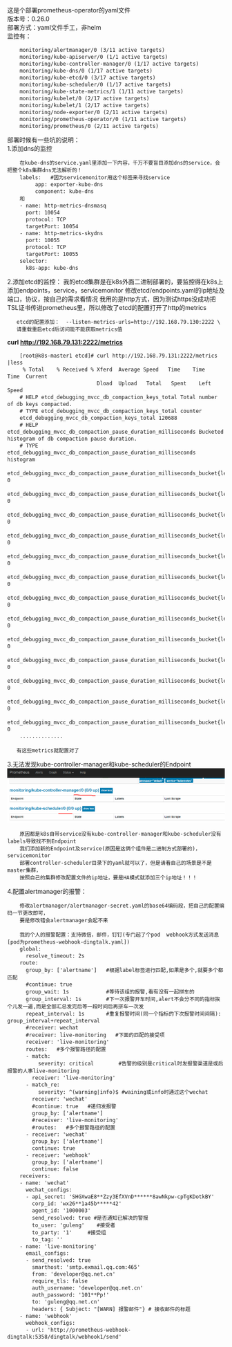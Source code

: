 这是个部署prometheus-operator的yaml文件  
版本号：0.26.0  
部署方式：yaml文件手工，非helm  
监控有：    

        monitoring/alertmanager/0 (3/11 active targets)  
        monitoring/kube-apiserver/0 (1/1 active targets)  
        monitoring/kube-controller-manager/0 (1/17 active targets)  
        monitoring/kube-dns/0 (1/17 active targets)  
        monitoring/kube-etcd/0 (3/17 active targets)  
        monitoring/kube-scheduler/0 (1/17 active targets)  
        monitoring/kube-state-metrics/1 (1/11 active targets)  
        monitoring/kubelet/0 (2/17 active targets)  
        monitoring/kubelet/1 (2/17 active targets)  
        monitoring/node-exporter/0 (2/11 active targets)  
        monitoring/prometheus-operator/0 (1/11 active targets)  
        monitoring/prometheus/0 (2/11 active targets)  
        
部署时候有一些坑的说明：  
1.添加dns的监控
		
		在kube-dns的service.yaml里添加一下内容，千万不要盲目添加dns的service，会把整个k8s集群dns无法解析的！
		labels:   #因为servicemonitor用这个标签来寻找service
   			 app: exporter-kube-dns
    		 component: kube-dns
    	和		
	    - name: http-metrics-dnsmasq 
          port: 10054 
          protocol: TCP 
          targetPort: 10054 
        - name: http-metrics-skydns 
          port: 10055 
          protocol: TCP 
          targetPort: 10055 
        selector: 
          k8s-app: kube-dns 
          
2.添加etcd的监控：
       我的etcd集群是在k8s外面二进制部署的，要监控得在k8s上添加endpoints，service，servicemonitor
       修改etcd/endpoints.yaml的ip地址及端口，协议，按自己的需求看情况
       我用的是http方式，因为测试https没成功把TSL证书传进prometheus里，所以修改了etcd的配置打开了http的metrics
       
       etcd的配置添加：  --listen-metrics-urls=http://192.168.79.130:2222 \ 
       请重载重启etcd后访问能不能获取metrics值
  
**curl http://192.168.79.131:2222/metrics**

		[root@k8s-master1 etcd]# curl http://192.168.79.131:2222/metrics |less
 		 % Total    % Received % Xferd  Average Speed   Time    Time     Time  Current
                                 Dload  Upload   Total   Spent    Left  Speed
		# HELP etcd_debugging_mvcc_db_compaction_keys_total Total number of db keys compacted.
		# TYPE etcd_debugging_mvcc_db_compaction_keys_total counter
		etcd_debugging_mvcc_db_compaction_keys_total 120688
		# HELP etcd_debugging_mvcc_db_compaction_pause_duration_milliseconds Bucketed histogram of db compaction pause duration.
		# TYPE etcd_debugging_mvcc_db_compaction_pause_duration_milliseconds histogram
		etcd_debugging_mvcc_db_compaction_pause_duration_milliseconds_bucket{le="1"} 0
		etcd_debugging_mvcc_db_compaction_pause_duration_milliseconds_bucket{le="2"} 0
		etcd_debugging_mvcc_db_compaction_pause_duration_milliseconds_bucket{le="4"} 0
		etcd_debugging_mvcc_db_compaction_pause_duration_milliseconds_bucket{le="8"} 0
		etcd_debugging_mvcc_db_compaction_pause_duration_milliseconds_bucket{le="16"} 0
		etcd_debugging_mvcc_db_compaction_pause_duration_milliseconds_bucket{le="32"} 0
		etcd_debugging_mvcc_db_compaction_pause_duration_milliseconds_bucket{le="64"} 0
		etcd_debugging_mvcc_db_compaction_pause_duration_milliseconds_bucket{le="128"} 0
		etcd_debugging_mvcc_db_compaction_pause_duration_milliseconds_bucket{le="256"} 0
		etcd_debugging_mvcc_db_compaction_pause_duration_milliseconds_bucket{le="512"} 0
		etcd_debugging_mvcc_db_compaction_pause_duration_milliseconds_bucket{le="1024"} 0
		etcd_debugging_mvcc_db_compaction_pause_duration_milliseconds_bucket{le="2048"} 0
		etcd_debugging_mvcc_db_compaction_pause_duration_milliseconds_bucket{le="4096"} 0
		..............
       
       有这些metrics就配置对了
		
3.无法发现kube-controller-manager和kube-scheduler的Endpoint
![](11.png)

		原因都是k8s自带service没有kube-controller-manager和kube-scheduler没有labels导致找不到Endpoint
		我们添加新的Endpoint及service(原因是这俩个组件是二进制方式部署的)，servicemonitor
		部署controller-scheduler目录下的yaml就可以了，但是请看自己的场景是不是master集群，
		按照自己的集群修改配置文件的ip地址，要是HA模式就添加三个ip地址！！！
		
4.配置alertmanager的报警：
	
		修改alertmanager/alertmanager-secret.yaml的base64编码段，把自己的配置编码一节更改即可，
		要是修改错会alertmanager会起不来
		
		我的个人的报警配置：支持微信，邮件，钉钉(专门起了个pod  webhook方式发送消息[pod为prometheus-webhook-dingtalk.yaml])
		global:
		  resolve_timeout: 2s
		route:
		  group_by: ['alertname']   #根据label标签进行匹配,如果是多个,就要多个都匹配
		  #continue: true
		  group_wait: 1s            #等待该组的报警,看有没有一起拼车的
		  group_interval: 1s        #下一次报警开车时间,alert不会分不同的指标挨个儿发一遍,而是全部汇总发完后等一段时间后再拼车一次发
		  repeat_interval: 1s       #重复报警时间(同一个指标的下次报警时间间隔): group_interval+repeat_interval
		  #receiver: wechat
		  #receiver: live-monitoring   #下面的匹配的接受项
		  receiver: 'live-monitoring'
		  routes:   #多个报警路径的配置
		  - match:
		      severity: critical        #告警的级别是critical时发报警渠道是或后报警的人事live-monitoring
		    receiver: 'live-monitoring'
		  - match_re:
		      severity: ^(warning|info)$ #waining或info时通过这个wechat
		    receiver: 'wechat'
		    #continue: true   #递归发报警
		    group_by: ['alertname']
		    #receiver: 'live-monitoring'
		    #routes:   #多个报警路径的配置
		  - receiver: 'wechat'
		    group_by: ['alertname']
		    continue: true
		  - receiver: 'webhook'
		    group_by: ['alertname']
		    continue: false
		receivers:
		- name: 'wechat'
		  wechat_configs:
		  - api_secret: 'SHGXwaE8**Zzy3EfXVnD******8awNkpw-cpTgKDotkBY'
		    corp_id: 'wx26**1a45b*****42'
		    agent_id: '1000003'   
		    send_resolved: true #是否通知已解决的警报 
		    to_user: 'guleng'    #接受者
		    to_party: '1'     #接受组
		    to_tag: ''
		- name: 'live-monitoring'
		  email_configs:
		  - send_resolved: true
		    smarthost: 'smtp.exmail.qq.com:465'
		    from: 'developer@qq.net.cn'
		    require_tls: false
		    auth_username: 'developer@qq.net.cn'
		    auth_password: '101**Pp!'
		    to: 'guleng@qq.net.cn'
		    headers: { Subject: "[WARN] 报警邮件"} # 接收邮件的标题
		- name: 'webhook'
		  webhook_configs:
		  - url: 'http://prometheus-webhook-dingtalk:5358/dingtalk/webhook1/send'

       
   
